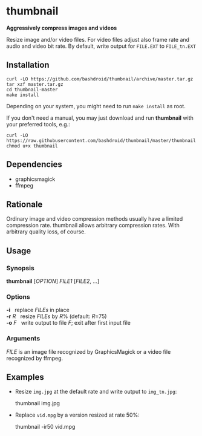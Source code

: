 # thumbnail
**Aggressively compress images and videos**

Resize image and/or video files. For video files adjust also frame rate and audio and video bit rate. By default, write output for `FILE.EXT` to `FILE_tn.EXT`

## Installation
	curl -LO https://github.com/bashdroid/thumbnail/archive/master.tar.gz  
	tar xzf master.tar.gz  
	cd thumbnail-master  
	make install  

Depending on your system, you might need to run `make install` as root.  

If you don't need a manual, you may just download and run **thumbnail** with your preferred tools, e.g.:  

	curl -LO https://raw.githubusercontent.com/bashdroid/thumbnail/master/thumbnail  
	chmod u+x thumbnail

## Dependencies
* graphicsmagick  
* ffmpeg

## Rationale
Ordinary image and video compression methods usually have a limited compression rate. thumbnail allows arbitrary compression rates. With arbitrary quality loss, of course.

## Usage
### Synopsis
**thumbnail** \[*OPTION*\] *FILE1* \[*FILE2*, ...\]

### Options
**-i**     &nbsp;&nbsp;replace *FILEs* in place  
**-r** *R*   &nbsp;&nbsp;resize *FILEs* by *R*% (default: *R*=75)  
**-o** *F*   &nbsp;&nbsp;write output to file *F*; exit after first input file

### Arguments
*FILE* is an image file recognized by GraphicsMagick or a video file recognized by ffmpeg.

## Examples
* Resize `img.jpg` at the default rate and write output to `img_tn.jpg`:  

    thumbnail img.jpg  

* Replace `vid.mpg` by a version resized at rate 50%:  

    thumbnail -ir50 vid.mpg
